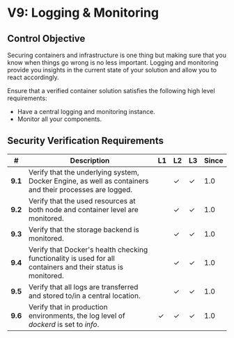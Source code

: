 # V9:	Logging & Monitoring

## Control Objective

Securing containers and infrastructure is one thing but making sure that you know when things go wrong is no less important. Logging and monitoring provide you insights in the current state of your solution and allow you to react accordingly.

Ensure that a verified container solution satisfies the following high level requirements:

* Have a central logging and monitoring instance.
* Monitor all your components.

## Security Verification Requirements

| # | Description | L1 | L2 | L3 | Since |
| --- | --- | --- | --- | -- | -- |
| **9.1** | Verify that the underlying system, Docker Engine, as well as containers and their processes are logged. |  | ✓ | ✓ | 1.0 |
| **9.2** | Verify that the used resources at both node and container level are monitored. |  | ✓ | ✓ | 1.0 |
| **9.3** | Verify that the storage backend is monitored. |  | ✓ | ✓ | 1.0 |
| **9.4** | Verify that Docker's health checking functionality is used for all containers and their status is monitored. |  | ✓ | ✓ | 1.0 |
| **9.5** | Verify that all logs are transferred and stored to/in a central location. |  | ✓ | ✓ | 1.0 |
| **9.6** | Verify that in production environments, the log level of _dockerd_ is set to _info_. | ✓ | ✓ | ✓ | 1.0 |
